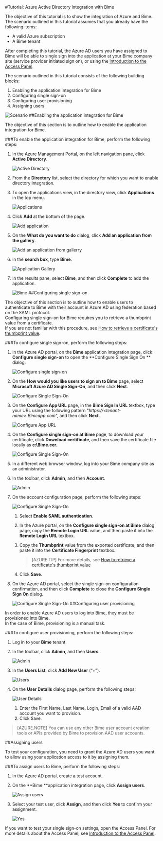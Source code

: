 <properties 
    pageTitle="Tutorial: Azure Active Directory Integration with Bime | Microsoft Azure" 
    description="Learn how to use Bime with Azure Active Directory to enable single sign-on, automated provisioning, and more!" 
    services="active-directory" 
    authors="markusvi"  
    documentationCenter="na" 
    manager="stevenpo"/>
<tags 
    ms.service="active-directory" 
    ms.devlang="na" 
    ms.topic="article" 
    ms.tgt_pltfrm="na" 
    ms.workload="identity" 
    ms.date="10/22/2015" 
    ms.author="markvi" />

#Tutorial: Azure Active Directory Integration with Bime

The objective of this tutorial is to show the integration of Azure and Bime.  
The scenario outlined in this tutorial assumes that you already have the following items:

-   A valid Azure subscription
-   A Bime tenant

After completing this tutorial, the Azure AD users you have assigned to Bime will be able to single sign into the application at your Bime company site (service provider initiated sign on), or using the [Introduction to the Access Panel](active-directory-saas-access-panel-introduction.md).

The scenario outlined in this tutorial consists of the following building blocks:

1.  Enabling the application integration for Bime
2.  Configuring single sign-on
3.  Configuring user provisioning
4.  Assigning users

![Scenario](./media/active-directory-saas-bime-tutorial/IC775552.png "Scenario")
##Enabling the application integration for Bime

The objective of this section is to outline how to enable the application integration for Bime.

###To enable the application integration for Bime, perform the following steps:

1.  In the Azure Management Portal, on the left navigation pane, click **Active Directory**.

    ![Active Directory](./media/active-directory-saas-bime-tutorial/IC700993.png "Active Directory")

2.  From the **Directory** list, select the directory for which you want to enable directory integration.

3.  To open the applications view, in the directory view, click **Applications** in the top menu.

    ![Applications](./media/active-directory-saas-bime-tutorial/IC700994.png "Applications")

4.  Click **Add** at the bottom of the page.

    ![Add application](./media/active-directory-saas-bime-tutorial/IC749321.png "Add application")

5.  On the **What do you want to do** dialog, click **Add an application from the gallery**.

    ![Add an application from gallerry](./media/active-directory-saas-bime-tutorial/IC749322.png "Add an application from gallerry")

6.  In the **search box**, type **Bime**.

    ![Application Gallery](./media/active-directory-saas-bime-tutorial/IC775553.png "Application Gallery")

7.  In the results pane, select **Bime**, and then click **Complete** to add the application.

    ![Bime](./media/active-directory-saas-bime-tutorial/IC775554.png "Bime")
##Configuring single sign-on

The objective of this section is to outline how to enable users to authenticate to Bime with their account in Azure AD using federation based on the SAML protocol.  
Configuring single sign-on for Bime requires you to retrieve a thumbprint value from a certificate.  
If you are not familiar with this procedure, see [How to retrieve a certificate's thumbprint value](http://youtu.be/YKQF266SAxI).

###To configure single sign-on, perform the following steps:

1.  In the Azure AD portal, on the **Bime** application integration page, click **Configure single sign-on** to open the **Configure Single Sign On ** dialog.

    ![Configure single sign-on](./media/active-directory-saas-bime-tutorial/IC771709.png "Configure single sign-on")

2.  On the **How would you like users to sign on to Bime** page, select **Microsoft Azure AD Single Sign-On**, and then click **Next**.

    ![Configure Single Sign-On](./media/active-directory-saas-bime-tutorial/IC775555.png "Configure Single Sign-On")

3.  On the **Configure App URL** page, in the **Bime Sign In URL** textbox, type your URL using the following pattern "*https://\<tenant-name\>.Bimeapp.com*", and then click **Next**.

    ![Configure App URL](./media/active-directory-saas-bime-tutorial/IC775556.png "Configure App URL")

4.  On the **Configure single sign-on at Bime** page, to download your certificate, click **Download certificate**, and then save the certificate file locally as **c:\\Bime.cer**.

    ![Configure Single Sign-On](./media/active-directory-saas-bime-tutorial/IC775557.png "Configure Single Sign-On")

5.  In a different web browser window, log into your Bime company site as an administrator.

6.  In the toolbar, click **Admin**, and then **Account**.

    ![Admin](./media/active-directory-saas-bime-tutorial/IC775558.png "Admin")

7.  On the account configuration page, perform the following steps:

    ![Configure Single Sign-On](./media/active-directory-saas-bime-tutorial/IC775559.png "Configure Single Sign-On")

    1.  Select **Enable SAML authentication**.
    2.  In the Azure portal, on the **Configure single sign-on at Bime** dialog page, copy the **Remote Login URL** value, and then paste it into the **Remote Login URL** textbox.
    3.  Copy the **Thumbprint** value from the exported certificate, and then paste it into the **Certificate Fingerprint** textbox.  

        >[AZURE.TIP] For more details, see [How to retrieve a certificate's thumbprint value](http://youtu.be/YKQF266SAxI)

    4.  Click **Save**.

8.  On the Azure AD portal, select the single sign-on configuration confirmation, and then click **Complete** to close the **Configure Single Sign On** dialog.

    ![Configure Single Sign-On](./media/active-directory-saas-bime-tutorial/IC775560.png "Configure Single Sign-On")
##Configuring user provisioning

In order to enable Azure AD users to log into Bime, they must be provisioned into Bime.  
In the case of Bime, provisioning is a manual task.

###To configure user provisioning, perform the following steps:

1.  Log in to your **Bime** tenant.

2.  In the toolbar, click **Admin**, and then **Users**.

    ![Admin](./media/active-directory-saas-bime-tutorial/IC775561.png "Admin")

3.  In the **Users List**, click **Add New User** (“+”).

    ![Users](./media/active-directory-saas-bime-tutorial/IC775562.png "Users")

4.  On the **User Details** dialog page, perform the following steps:

    ![User Details](./media/active-directory-saas-bime-tutorial/IC775563.png "User Details")

    1.  Enter the First Name, Last Name, Login, Email of a valid AAD account you want to provision.
    2.  Click Save.

>[AZURE.NOTE] You can use any other Bime user account creation tools or APIs provided by Bime to provision AAD user accounts.

##Assigning users

To test your configuration, you need to grant the Azure AD users you want to allow using your application access to it by assigning them.

###To assign users to Bime, perform the following steps:

1.  In the Azure AD portal, create a test account.

2.  On the **Bime **application integration page, click **Assign users**.

    ![Assign users](./media/active-directory-saas-bime-tutorial/IC775564.png "Assign users")

3.  Select your test user, click **Assign**, and then click **Yes** to confirm your assignment.

    ![Yes](./media/active-directory-saas-bime-tutorial/IC767830.png "Yes")

If you want to test your single sign-on settings, open the Access Panel. For more details about the Access Panel, see [Introduction to the Access Panel](active-directory-saas-access-panel-introduction.md).


